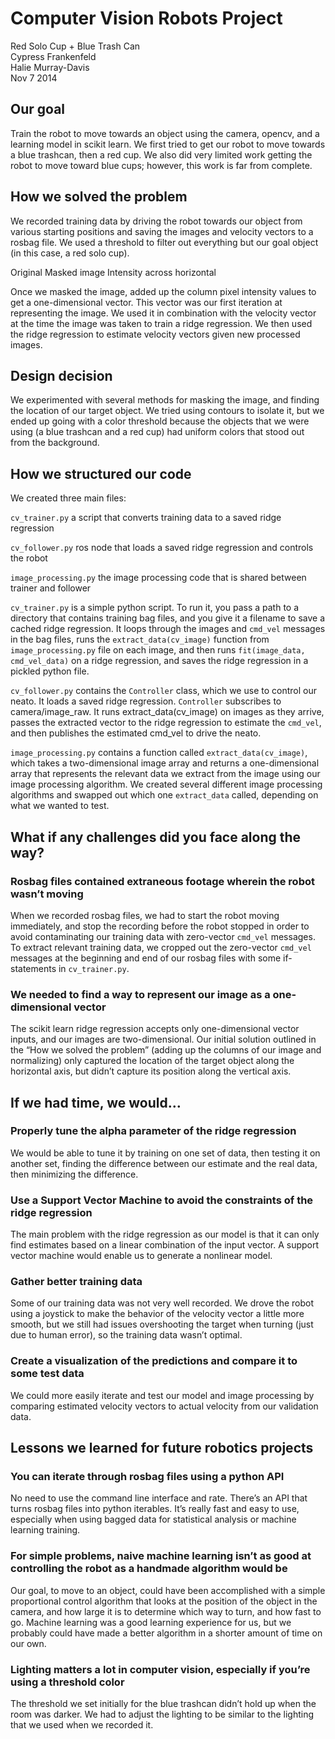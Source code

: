 # Computer Vision Robots Project
Red Solo Cup + Blue Trash Can  
Cypress Frankenfeld  
Halie Murray-Davis  
Nov 7 2014  
## Our goal
Train the robot to move towards an object using the camera, opencv, and a learning model in scikit learn. We first tried to get our robot to move towards a blue trashcan, then a red cup. We also did very limited work getting the robot to move toward blue cups; however, this work is far from complete. 
## How we solved the problem
We recorded training data by driving the robot towards our object from various starting positions and saving the images and velocity vectors to a rosbag file. We used a threshold to filter out everything but our goal object (in this case, a red solo cup).

 Original			      Masked image			Intensity across horizontal

Once we masked the image, added up the column pixel intensity values to get a one-dimensional vector. This vector was our first iteration at representing the image. We used it in combination with the velocity vector at the time the image was taken to train a ridge regression. We then used the ridge regression to estimate velocity vectors given new processed images.
## Design decision
We experimented with several methods for masking the image, and finding the location of our target object. We tried using contours to isolate it, but we ended up going with a color threshold because the objects that we were using (a blue trashcan and a red cup) had uniform colors that stood out from the background.
## How we structured our code
We created three main files:

`cv_trainer.py` a script that converts training data to a saved ridge regression

`cv_follower.py` ros node that loads a saved ridge regression and controls the robot

`image_processing.py` the image processing code that is shared between trainer and follower

`cv_trainer.py` is a simple python script. To run it, you pass a path to a directory that contains training bag files, and you give it a filename to save a cached ridge regression. It loops through the images and `cmd_vel` messages in the bag files, runs the `extract_data(cv_image)` function from `image_processing.py` file on each image, and then runs `fit(image_data, cmd_vel_data)` on a ridge regression, and saves the ridge regression in a pickled python file.

`cv_follower.py` contains the `Controller` class, which we use to control our neato. It loads a saved ridge regression. `Controller` subscribes to camera/image_raw. It runs extract_data(cv_image) on images as they arrive, passes the extracted vector to the ridge regression to estimate the `cmd_vel`, and then publishes the estimated cmd_vel to drive the neato.

`image_processing.py` contains a function called `extract_data(cv_image)`, which takes a two-dimensional image array and returns a one-dimensional array that represents the relevant data we extract from the image using our image processing algorithm. We created several different image processing algorithms and swapped out which one `extract_data` called, depending on what we wanted to test.
## What if any challenges did you face along the way?
### Rosbag files contained extraneous footage wherein the robot wasn’t moving
When we recorded rosbag files, we had to start the robot moving immediately, and stop the recording before the robot stopped in order to avoid contaminating our training data with zero-vector `cmd_vel` messages. To extract relevant training data, we cropped out the zero-vector `cmd_vel` messages at the beginning and end of our rosbag files with some if-statements in `cv_trainer.py`.

### We needed to find a way to represent our image as a one-dimensional vector
The scikit learn ridge regression accepts only one-dimensional vector inputs, and our images are two-dimensional. Our initial solution outlined in the “How we solved the problem” (adding up the columns of our image and normalizing) only captured the location of the target object along the horizontal axis, but didn’t capture its position along the vertical axis.

## If we had time, we would… 
### Properly tune the alpha parameter of the ridge regression
We would be able to tune it by training on one set of data, then testing it on another set, finding the difference between our estimate and the real data, then minimizing the difference.
### Use a Support Vector Machine to avoid the constraints of the ridge regression
The main problem with the ridge regression as our model is that it can only find estimates based on a linear combination of the input vector. A support vector machine would enable us to generate a nonlinear model.
### Gather better training data
Some of our training data was not very well recorded. We drove the robot using a joystick to make the behavior of the velocity vector a little more smooth, but we still had issues overshooting the target when turning (just due to human error), so the training data wasn’t optimal.
### Create a visualization of the predictions and compare it to some test data
We could more easily iterate and test our model and image processing by comparing estimated velocity vectors to actual velocity from our validation data.

## Lessons we learned for future robotics projects
### You can iterate through rosbag files using a python API
No need to use the command line interface and rate. There’s an API that turns rosbag files into python iterables. It’s really fast and easy to use, especially when using bagged data for statistical analysis or machine learning training.
### For simple problems, naive machine learning isn’t as good at controlling the robot as a handmade algorithm would be
Our goal, to move to an object, could have been accomplished with a simple proportional control algorithm that looks at the position of the object in the camera, and how large it is to determine which way to turn, and how fast to go. Machine learning was a good learning experience for us, but we probably could have made a better algorithm in a shorter amount of time on our own.
### Lighting matters a lot in computer vision, especially if you’re using a threshold color
The threshold we set initially for the blue trashcan didn’t hold up when the room was darker. We had to adjust the lighting to be similar to the lighting that we used when we recorded it.
